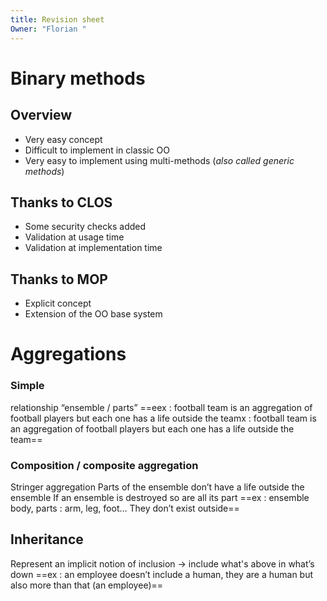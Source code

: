 ```yaml
---
title: Revision sheet
Owner: "Florian "
---
```

  
# Binary methods
## Overview
- Very easy concept
- Difficult to implement in classic OO
- Very easy to implement using multi-methods (_also called generic methods_)
## Thanks to CLOS
- Some security checks added
- Validation at usage time
- Validation at implementation time
## Thanks to MOP
- Explicit concept
- Extension of the OO base system
# Aggregations
### Simple
relationship “ensemble / parts”
==eex : football team is an aggregation of football players but each one has a life outside the teamx : football team is an aggregation of football players but each one has a life outside the team==
### Composition / composite aggregation
Stringer aggregation
Parts of the ensemble don’t have a life outside the ensemble
If an ensemble is destroyed so are all its part
==ex : ensemble body, parts : arm, leg, foot… They don’t exist outside==
## Inheritance
Represent an implicit notion of inclusion → include what's above in what’s down
==ex : an employee doesn’t include a human, they are a human but also more than that (an employee)==